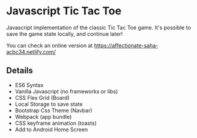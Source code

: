 # Javascript Tic Tac Toe

Javascript implementation of the classic Tic Tac Toe game. It's possible to save the game state locally, and continue later! 

You can check an online version at https://affectionate-saha-acbc34.netlify.com/

## Details

- ES6 Syntax
- Vanilla Javascript (no frameworks or libs)
- CSS Flex Grid (Board)
- Local Storage to save state
- Bootstrap Css Theme (Navbar)
- Webpack (app bundle)
- CSS keyframe animation (toasts)
- Add to Android Home Screen
